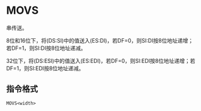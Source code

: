 # MOVS<width>

串传送。

8位和16位下，将(DS:SI)中的值送入(ES:DI)，若DF=0，则SI:DI按8位地址递增；若DF=1，则SI:DI按8位地址递减。

32位下，将(DS:ESI)中的值送入(ES:EDI)，若DF=0，则SI:EDI按8位地址递增；若DF=1，则SI:EDI按8位地址递减。

## 指令格式
```
MOVS<width>
```